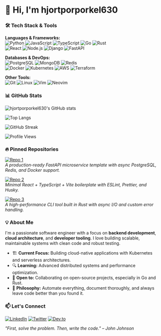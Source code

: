 # 👋 Hi, I'm hjortporporkel630  

### 🛠️ Tech Stack & Tools  

**Languages & Frameworks:**  
![Python](https://img.shields.io/badge/-Python-3776AB?logo=python&logoColor=white) ![JavaScript](https://img.shields.io/badge/-JavaScript-F7DF1E?logo=javascript&logoColor=black) ![TypeScript](https://img.shields.io/badge/-TypeScript-3178C6?logo=typescript&logoColor=white) ![Go](https://img.shields.io/badge/-Go-00ADD8?logo=go&logoColor=white) ![Rust](https://img.shields.io/badge/-Rust-000000?logo=rust&logoColor=white)  
![React](https://img.shields.io/badge/-React-61DAFB?logo=react&logoColor=black) ![Node.js](https://img.shields.io/badge/-Node.js-339933?logo=node.js&logoColor=white) ![Django](https://img.shields.io/badge/-Django-092E20?logo=django&logoColor=white) ![FastAPI](https://img.shields.io/badge/-FastAPI-009688?logo=fastapi&logoColor=white)  

**Databases & DevOps:**  
![PostgreSQL](https://img.shields.io/badge/-PostgreSQL-4169E1?logo=postgresql&logoColor=white) ![MongoDB](https://img.shields.io/badge/-MongoDB-47A248?logo=mongodb&logoColor=white) ![Redis](https://img.shields.io/badge/-Redis-DC382D?logo=redis&logoColor=white)  
![Docker](https://img.shields.io/badge/-Docker-2496ED?logo=docker&logoColor=white) ![Kubernetes](https://img.shields.io/badge/-Kubernetes-326CE5?logo=kubernetes&logoColor=white) ![AWS](https://img.shields.io/badge/-AWS-232F3E?logo=amazon-aws&logoColor=white) ![Terraform](https://img.shields.io/badge/-Terraform-7B42BC?logo=terraform&logoColor=white)  

**Other Tools:**  
![Git](https://img.shields.io/badge/-Git-F05032?logo=git&logoColor=white) ![Linux](https://img.shields.io/badge/-Linux-FCC624?logo=linux&logoColor=black) ![Vim](https://img.shields.io/badge/-Vim-019733?logo=vim&logoColor=white) ![Neovim](https://img.shields.io/badge/-Neovim-57A143?logo=neovim&logoColor=white)  

### 📊 GitHub Stats  

![hjortporporkel630's GitHub stats](https://github-readme-stats.vercel.app/api?username=hjortporporkel630&show_icons=true&theme=radical)  

![Top Langs](https://github-readme-stats.vercel.app/api/top-langs/?username=hjortporporkel630&layout=compact&theme=radical)  

![GitHub Streak](https://github-readme-streak-stats.herokuapp.com/?user=hjortporporkel630&theme=radical)  

![Profile Views](https://komarev.com/ghpvc/?username=hjortporporkel630&color=blueviolet)  

### 🔥 Pinned Repositories  

[![Repo 1](https://github-readme-stats.vercel.app/api/pin/?username=hjortporporkel630&repo=fastapi-microservice-template&theme=radical)](https://github.com/hjortporporkel630/fastapi-microservice-template)  
*A production-ready FastAPI microservice template with async PostgreSQL, Redis, and Docker support.*  

[![Repo 2](https://github-readme-stats.vercel.app/api/pin/?username=hjortporporkel630&repo=react-ts-boilerplate&theme=radical)](https://github.com/hjortporporkel630/react-ts-boilerplate)  
*Minimal React + TypeScript + Vite boilerplate with ESLint, Prettier, and Husky.*  

[![Repo 3](https://github-readme-stats.vercel.app/api/pin/?username=hjortporporkel630&repo=rust-cli-tool&theme=radical)](https://github.com/hjortporporkel630/rust-cli-tool)  
*A high-performance CLI tool built in Rust with async I/O and custom error handling.*  

### 💡 About Me  

I'm a passionate software engineer with a focus on **backend development**, **cloud architecture**, and **developer tooling**. I love building scalable, maintainable systems with clean code and robust testing.  

- 🏗️ **Current Focus:** Building cloud-native applications with Kubernetes and serverless architectures.  
- 🔍 **Learning:** Advanced distributed systems and performance optimization.  
- 🤝 **Open to:** Collaborating on open-source projects, especially in Go and Rust.  
- 🎯 **Philosophy:** Automate everything, document thoroughly, and always leave code better than you found it.  

### 📫 Let's Connect  

[![LinkedIn](https://img.shields.io/badge/-LinkedIn-0A66C2?logo=linkedin&logoColor=white)](https://linkedin.com/in/hjortporporkel630) [![Twitter](https://img.shields.io/badge/-Twitter-1DA1F2?logo=twitter&logoColor=white)](https://twitter.com/hjortporporkel630) [![Dev.to](https://img.shields.io/badge/-Dev.to-0A0A0A?logo=dev.to&logoColor=white)](https://dev.to/hjortporporkel630)  

*"First, solve the problem. Then, write the code." – John Johnson*
